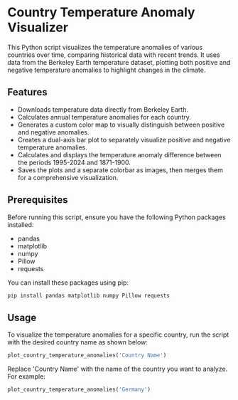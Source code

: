 # Country Temperature Anomaly Visualizer

This Python script visualizes the temperature anomalies of various countries over time, comparing historical data with recent trends. It uses data from the Berkeley Earth temperature dataset, plotting both positive and negative temperature anomalies to highlight changes in the climate.

## Features

- Downloads temperature data directly from Berkeley Earth.
- Calculates annual temperature anomalies for each country.
- Generates a custom color map to visually distinguish between positive and negative anomalies.
- Creates a dual-axis bar plot to separately visualize positive and negative temperature anomalies.
- Calculates and displays the temperature anomaly difference between the periods 1995-2024 and 1871-1900.
- Saves the plots and a separate colorbar as images, then merges them for a comprehensive visualization.

## Prerequisites

Before running this script, ensure you have the following Python packages installed:

- pandas
- matplotlib
- numpy
- Pillow
- requests

You can install these packages using pip:

```bash
pip install pandas matplotlib numpy Pillow requests
```
## Usage

To visualize the temperature anomalies for a specific country, run the script with the desired country name as shown below:

```python
plot_country_temperature_anomalies('Country Name')
```
Replace 'Country Name' with the name of the country you want to analyze. For example:
```python
plot_country_temperature_anomalies('Germany')
```
